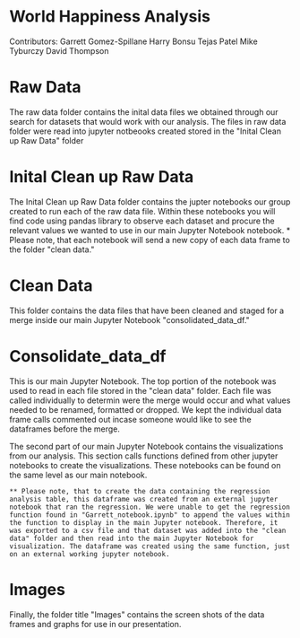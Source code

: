 # World Happiness Analysis


Contributors: Garrett Gomez-Spillane
              Harry Bonsu
              Tejas Patel
              Mike Tyburczy
              David Thompson

# Raw Data
The raw data folder contains the inital data files we obtained through our search for datasets that would work with our analysis. The files in raw data folder were read into jupyter notbeooks created stored in the "Inital Clean up Raw Data" folder

# Inital Clean up Raw Data
The Inital Clean up Raw Data folder contains the jupter notebooks our group created to run each of the raw data file. Within these notebooks you will find code using pandas library to observe each dataset and procure the relevant values we wanted to use in our main Jupyter Notebook notebook.
    * Please note, that each notebook will send a new copy of each data frame to the folder "clean data."

# Clean Data
This folder contains the data files that have been cleaned and staged for a merge inside our main Jupyter Notebook "consolidated_data_df." 

# Consolidate_data_df
This is our main Jupyter Notebook. The top portion of the notebook was used to read in each file stored in the "clean data" folder. Each file was called individually to determin were the merge would occur and what values needed to be renamed, formatted or dropped. We kept the individual data frame calls commented out incase someone would like to see the dataframes before the merge.

The second part of our main Jupyter Notebook contains the visualizations from our analysis. This section calls functions defined from other jupyter notebooks to create the visualizations. These notebooks can be found on the same level as our main notebook.

    ** Please note, that to create the data containing the regression analysis table, this dataframe was created from an external jupyter notebook that ran the regression. We were unable to get the regression function found in "Garrett_notebook.ipynb" to append the values within the function to display in the main Jupyter notebook. Therefore, it was exported to a csv file and that dataset was added into the "clean data" folder and then read into the main Jupyter Notebook for visualization. The dataframe was created using the same function, just on an external working jupyter notebook.

# Images
Finally, the folder title "Images" contains the screen shots of the data frames and graphs for use in our presentation.

